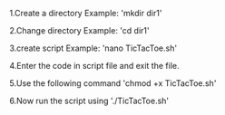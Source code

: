 1.Create a directory
Example: 'mkdir dir1'

2.Change directory 
Example: 'cd dir1'

3.create script
Example: 'nano TicTacToe.sh'

4.Enter the code in script file and exit the file.

5.Use the following command 
   'chmod +x TicTacToe.sh'

6.Now run the script using 
  './TicTacToe.sh'
